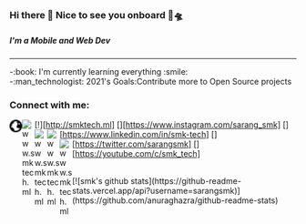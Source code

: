 ### Hi there 👋 Nice to see you onboard :rocket::flying_saucer:
##### I'm a Mobile and Web Dev
<hr>
-:book: I'm currently learning everything :smile:<br>
-:man_technologist: 2021's Goals:Contribute more to Open Source projects

### Connect with me:

[!<img align="left" alt="www.smktech.ml" width="22px" src="https://raw.githubusercontent.com/iconic/open-iconic/master/svg/globe.svg" />][http://smktech.ml]
[<img align="left" alt="www.smktech.ml" width="22px" src="http://cdn.jsdelivr.net/npm/simple-icons@3/icons/instagram.svg" />][https://www.instagram.com/sarang_smk]
[<img align="left" alt="www.smktech.ml" width="22px" src="http://cdn.jsdelivr.net/npm/simple-icons@3/icons/linkedin.svg" />][https://www.linkedin.com/in/smk-tech]
[<img align="left" alt="www.smktech.ml" width="22px" src="http://cdn.jsdelivr.net/npm/simple-icons@3/icons/twitter.svg" />][https://twitter.com/sarangsmk]
[<img align="left" alt="www.smktech.ml" width="22px" src="http://cdn.jsdelivr.net/npm/simple-icons@3/icons/youtube.svg" />][https://youtube.com/c/smk_tech]

<br>
[![smk's github stats](https://github-readme-stats.vercel.app/api?username=sarangsmk)](https://github.com/anuraghazra/github-readme-stats)

